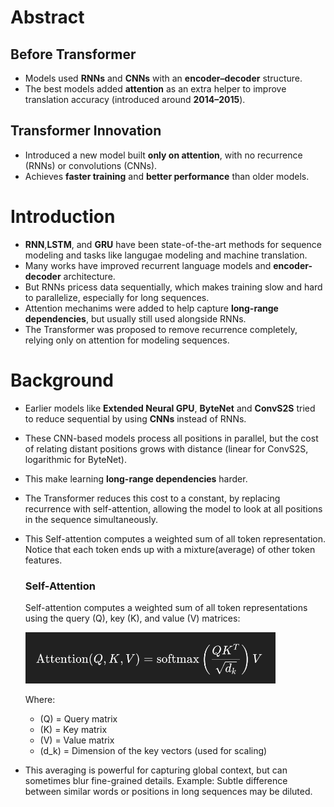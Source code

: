 # Abstract  

## Before Transformer  
- Models used **RNNs** and **CNNs** with an **encoder–decoder** structure.  
- The best models added **attention** as an extra helper to improve translation accuracy (introduced around **2014–2015**).  

## Transformer Innovation  
- Introduced a new model built **only on attention**, with no recurrence (RNNs) or convolutions (CNNs).  
- Achieves **faster training** and **better performance** than older models.  


# Introduction
- **RNN**,**LSTM**, and **GRU** have been state-of-the-art methods for sequence modeling and tasks like langugae modeling and machine translation.
- Many works have improved recurrent language models and **encoder-decoder** architecture.
- But RNNs pricess data sequentially, which makes training slow and hard to parallelize, especially for long sequences.
- Attention mechanims were added to help capture **long-range dependencies**, but usually still used alongside RNNs.
- The Transformer was proposed to remove recurrence completely, relying only on attention for modeling sequences.

# Background
- Earlier models like **Extended Neural GPU**, **ByteNet** and **ConvS2S** tried to reduce sequential by using **CNNs** instead of RNNs.
- These CNN-based models process all positions in parallel, but the cost of relating distant positions grows with distance (linear for ConvS2S, logarithmic for ByteNet).
- This make learning **long-range dependencies** harder.
- The Transformer reduces this cost to a constant, by replacing recurrence with self-attention, allowing the model to look at all positions in the sequence simultaneously.
- This Self-attention computes a weighted sum of all token representation. Notice that each token ends up with a mixture(average) of other token features.

    ### Self-Attention

    Self-attention computes a weighted sum of all token representations using the query (Q), key (K), and value (V) matrices:

    <img src="Attention.png" alt="Self-Attention Diagram" width="400"/>


    Where:  
    - \(Q\) = Query matrix  
    - \(K\) = Key matrix  
    - \(V\) = Value matrix  
    - \(d_k\) = Dimension of the key vectors (used for scaling)

- This averaging is powerful for capturing global context, but can sometimes blur fine-grained details.
    Example: Subtle difference between similar words or positions in long sequences may be diluted.




